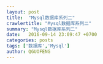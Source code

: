 ```yaml
---
layout: post
title:  "Mysql数据库系列二"
crawlertitle: "Mysql数据库系列二"
summary: "Mysql数据库系列二"
date:   2016-09-14 23:09:47 +0700
categories: posts
tags: ['数据库','Mysql']
author: QGUOFENG
---
```


